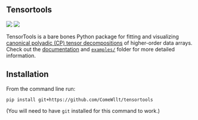 Tensortools
-----------
[![][docs-stable-img]][docs-stable-url]  [![][license-img]][license-url]

TensorTools is a bare bones Python package for fitting and visualizing [canonical polyadic (CP) tensor decompositions](https://en.wikipedia.org/wiki/Tensor_rank_decomposition) of higher-order data arrays. Check out the [documentation][docs-stable-url] and [`examples/`](./examples) folder for more detailed information.


[docs-stable-img]: https://img.shields.io/badge/docs-stable-blue.svg
[docs-stable-url]: https://tensortools-docs.readthedocs.io/en/latest/


[license-img]: https://img.shields.io/github/license/mashape/apistatus.svg
[license-url]: https://github.com/ahwillia/tensortools/blob/master/LICENSE.md


Installation
------------

From the command line run:

```
pip install git+https://github.com/ComeWllt/tensortools
```

(You will need to have `git` installed for this command to work.)

